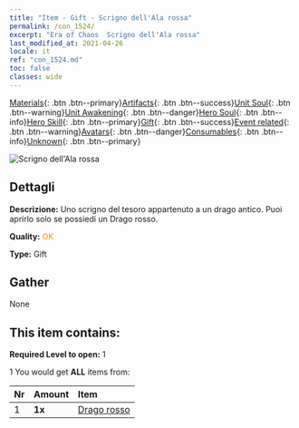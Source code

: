 ```yaml
---
title: "Item - Gift - Scrigno dell'Ala rossa"
permalink: /con_1524/
excerpt: "Era of Chaos  Scrigno dell'Ala rossa"
last_modified_at: 2021-04-26
locale: it
ref: "con_1524.md"
toc: false
classes: wide
---
```

 [Materials](/ItemsIT/){: .btn .btn--primary}[Artifacts](/ItemsIT/Artifacts/){: .btn .btn--success}[Unit Soul](/ItemsIT/UnitSoul/){: .btn .btn--warning}[Unit Awakening](/ItemsIT/UnitAwakening/){: .btn .btn--danger}[Hero Soul](/ItemsIT/HeroSoul/){: .btn .btn--info}[Hero Skill](/ItemsIT/HeroSkill/){: .btn .btn--primary}[Gift](/ItemsIT/Gift/){: .btn .btn--success}[Event related](/ItemsIT/Events/){: .btn .btn--warning}[Avatars](/ItemsIT/Avatars/){: .btn .btn--danger}[Consumables](/ItemsIT/Consumables/){: .btn .btn--info}[Unknown](/ItemsIT/Unknown/){: .btn .btn--primary}

 ![Scrigno dell'Ala rossa](/images/t/i_907138.png)

## Dettagli
 **Descrizione:** Uno scrigno del tesoro appartenuto a un drago antico. Puoi aprirlo solo se possiedi un Drago rosso.

 **Quality:** <span style="color: #FF8C00">OK</span>

 **Type:** Gift

## Gather

  None

## This item contains:

 **Required Level to open:** 1

 1 You would get **ALL** items  from:

  | Nr | Amount |     Item    |
  |:---|:-------|:------------|
  | 1 |  **1x** | [Drago rosso](/ItemsIT/unt_251/) |  | 
